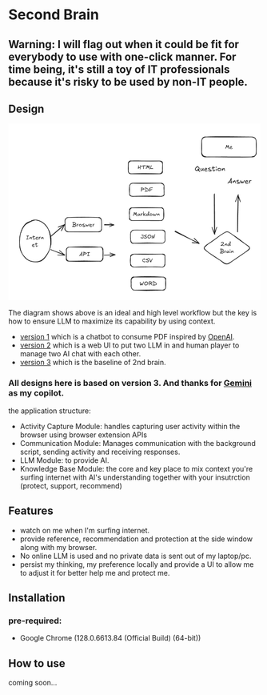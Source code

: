 # Second Brain

## Warning: I will flag out when it could be fit for everybody to use with one-click manner. For time being, it's still a toy of IT professionals because it's risky to be used by non-IT people.

## Design
![Alt Text](design/concept.png)

The diagram shows above is an ideal and high level workflow but the key is how to ensure LLM to maximize its capability by using context.

- [version 1](version1) which is a chatbot to consume PDF inspired by [OpenAI](https://blog.gopenai.com/building-a-rag-chatbot-using-langchain-and-streamlit-engage-with-your-pdfs-9163cec219e1).
- [version 2](version2) which is a web UI to put two LLM in and human player to manage two AI chat with each other.
- [version 3](version3) which is the baseline of 2nd brain.

### All designs here is based on version 3. And thanks for [Gemini](https://gemini.google.com/app) as my copilot.
the application structure:
- Activity Capture Module: handles capturing user activity within the browser using browser extension APIs
- Communication Module: Manages communication with the background script, sending activity and receiving responses.
- LLM Module: to provide AI.
- Knowledge Base Module: the core and key place to mix context you're surfing internet with AI's understanding together with your insutrction (protect, support, recommend)

## Features
- watch on me when I'm surfing internet.
- provide reference, recommendation and protection  at the side window along with my browser.
- No online LLM is used and no private data is sent out of my laptop/pc.
- persist my thinking, my preference locally and provide a UI to allow me to adjust it for better help me and protect me.

## Installation
### pre-required:
- Google Chrome (128.0.6613.84 (Official Build) (64-bit))

## How to use
coming soon...